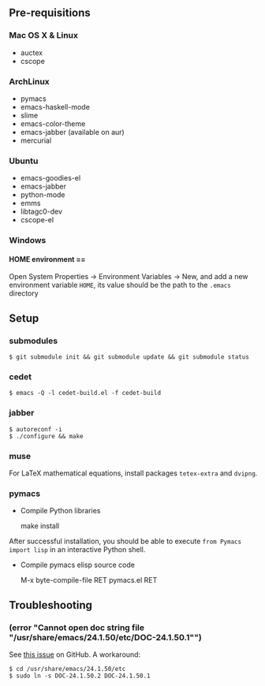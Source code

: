 ## Pre-requisitions

### Mac OS X & Linux

- auctex
- cscope

### ArchLinux

- pymacs
- emacs-haskell-mode
- slime
- emacs-color-theme
- emacs-jabber (available on aur)
- mercurial

### Ubuntu

- emacs-goodies-el
- emacs-jabber
- python-mode
- emms
- libtagc0-dev
- cscope-el

### Windows

#### HOME environment ==
Open System Properties -> Environment Variables -> New, and add a new
environment variable `HOME`, its value should be the path to the
`.emacs` directory

## Setup

### submodules

    $ git submodule init && git submodule update && git submodule status

### cedet

    $ emacs -Q -l cedet-build.el -f cedet-build

### jabber

    $ autoreconf -i
    $ ./configure && make

### muse

For LaTeX mathematical equations, install packages `tetex-extra` and `dvipng`.

### pymacs
- Compile Python libraries

    make install

After successful installation, you should be able to execute `from Pymacs import lisp` in an interactive Python shell.

- Compile pymacs elisp source code

    M-x byte-compile-file RET pymacs.el RET

## Troubleshooting

### (error "Cannot open doc string file \"/usr/share/emacs/24.1.50/etc/DOC-24.1.50.1\"")

See [this issue](https://github.com/bbatsov/prelude/issues/155) on GitHub. A workaround:

```
$ cd /usr/share/emacs/24.1.50/etc
$ sudo ln -s DOC-24.1.50.2 DOC-24.1.50.1
```
